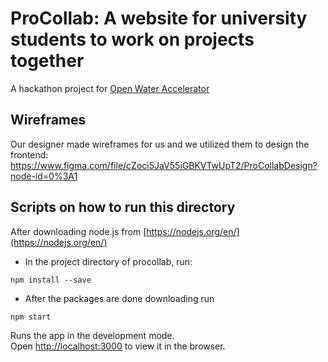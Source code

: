 # ProCollab: A website for university students to work on projects together

A hackathon project for [Open Water Accelerator](https://openwatervc.com/) 

## Wireframes
Our designer made wireframes for us and we utilized them to design the frontend: https://www.figma.com/file/cZoci5JaV55iGBKVTwUpT2/ProCollabDesign?node-id=0%3A1

## Scripts on how to run this directory 

After downloading node.js from [https://nodejs.org/en/](https://nodejs.org/en/)

- In the project directory of procollab, run:

```
npm install --save
```

- After the packages are done downloading run

```
npm start 
```

Runs the app in the development mode.<br />
Open [http://localhost:3000](http://localhost:3000) to view it in the browser.
